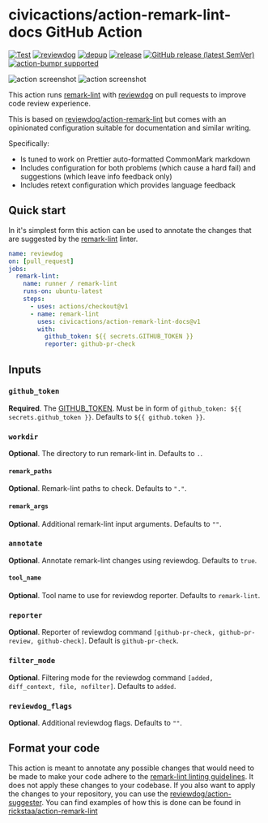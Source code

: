 # civicactions/action-remark-lint-docs GitHub Action

[![Test](https://github.com/civicactions/action-remark-lint-docs/workflows/Test/badge.svg)](https://github.com/civicactions/action-remark-lint-docs/actions?query=workflow%3ATest)
[![reviewdog](https://github.com/civicactions/action-remark-lint-docs/workflows/reviewdog/badge.svg)](https://github.com/civicactions/action-remark-lint-docs/actions?query=workflow%3Areviewdog)
[![depup](https://github.com/civicactions/action-remark-lint-docs/workflows/depup/badge.svg)](https://github.com/civicactions/action-remark-lint-docs/actions?query=workflow%3Adepup)
[![release](https://github.com/civicactions/action-remark-lint-docs/workflows/release/badge.svg)](https://github.com/civicactions/action-remark-lint-docs/actions?query=workflow%3Arelease)
[![GitHub release (latest SemVer)](https://img.shields.io/github/v/release/civicactions/action-remark-lint-docs?logo=github\&sort=semver)](https://github.com/civicactions/action-remark-lint-docs/releases)
[![action-bumpr supported](https://img.shields.io/badge/bumpr-supported-ff69b4?logo=github\&link=https://github.com/haya14busa/action-bumpr)](https://github.com/haya14busa/action-bumpr)

![action screenshot](https://user-images.githubusercontent.com/17570430/102060312-4ee5e000-3df2-11eb-8c82-767afeccd8db.png)
![action screenshot](https://user-images.githubusercontent.com/17570430/102059912-d3842e80-3df1-11eb-9b0a-2e04eab5e294.png)

This action runs [remark-lint](https://github.com/remarkjs/remark-lint) with [reviewdog](https://github.com/reviewdog/reviewdog) on pull requests to improve code review experience.

This is based on [reviewdog/action-remark-lint](https://github.com/reviewdog/action-remark-lint) but comes with an opinionated configuration suitable for documentation and similar writing.

Specifically:

* Is tuned to work on Prettier auto-formatted CommonMark markdown
* Includes configuration for both problems (which cause a hard fail) and suggestions (which leave info feedback only)
* Includes retext configuration which provides language feedback

## Quick start

In it's simplest form this action can be used to annotate the changes that are suggested by the [remark-lint](https://github.com/remarkjs/remark-lint) linter.

```yml
name: reviewdog
on: [pull_request]
jobs:
  remark-lint:
    name: runner / remark-lint
    runs-on: ubuntu-latest
    steps:
      - uses: actions/checkout@v1
      - name: remark-lint
        uses: civicactions/action-remark-lint-docs@v1
        with:
          github_token: ${{ secrets.GITHUB_TOKEN }}
          reporter: github-pr-check
```

## Inputs

### `github_token`

**Required**. The [GITHUB_TOKEN](https://docs.github.com/en/free-pro-team@latest/actions/reference/authentication-in-a-workflow). Must be in form of `github_token: ${{ secrets.github_token }}`. Defaults to `${{ github.token }}`.

### `workdir`

**Optional**. The directory to run remark-lint in. Defaults to `.`.

#### `remark_paths`

**Optional**. Remark-lint paths to check. Defaults to `"."`.

#### `remark_args`

**Optional**. Additional remark-lint input arguments. Defaults to `""`.

### `annotate`

**Optional**. Annotate remark-lint changes using reviewdog. Defaults to `true`.

#### `tool_name`

**Optional**. Tool name to use for reviewdog reporter. Defaults to `remark-lint`.

### `reporter`

**Optional**. Reporter of reviewdog command `[github-pr-check, github-pr-review, github-check]`. Default is `github-pr-check`.

### `filter_mode`

**Optional**. Filtering mode for the reviewdog command `[added, diff_context, file, nofilter]`. Defaults to `added`.

### `reviewdog_flags`

**Optional**. Additional reviewdog flags. Defaults to `""`.

## Format your code

This action is meant to annotate any possible changes that would need to be made to make your code adhere to the [remark-lint linting guidelines](https://github.com/remarkjs/remark-lint). It does not apply these changes to your codebase. If you also want to apply the changes to your repository, you can use the [reviewdog/action-suggester](https://github.com/reviewdog/action-suggester). You can find examples of how this is done can be found in [rickstaa/action-remark-lint](https://github.com/rickstaa/action-remark-lint/)

